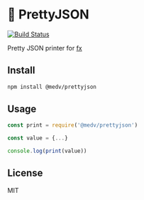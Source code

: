 # 🧢 PrettyJSON

[![Build Status](https://travis-ci.org/antonmedv/prettyjson.svg?branch=master)](https://travis-ci.org/antonmedv/prettyjson)

Pretty JSON printer for [fx](https://github.com/antonmedv/fx)

## Install

```bash
npm install @medv/prettyjson
```

## Usage

```js
const print = require('@medv/prettyjson')

const value = {...}

console.log(print(value))
```

## License

MIT
